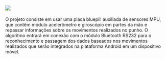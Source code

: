 ![](https://i.imgur.com/EOdQe06.png)
=============
O projeto consiste em usar uma placa bluepill auxiliada de sensores MPU, que contêm módulo acelerômetro e giroscópio em partes da mão e repassar informações sobre os movimentos realizados no punho. O algoritmo entrará em conexão com o módulo Bluetooth RS232 para o reconhecimento e passagem dos dados baseados nos movimentos realizados que serão integrados na plataforma Android em um dispositivo móvel.
